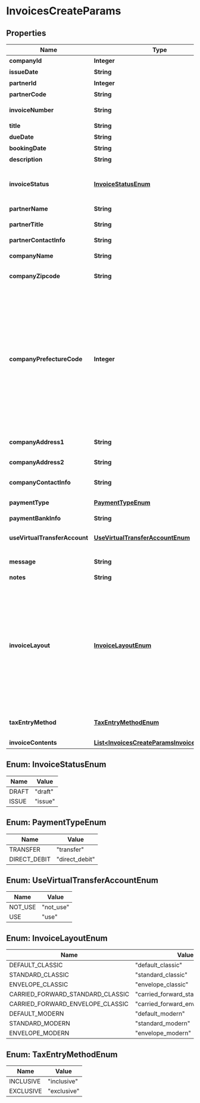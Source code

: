 

# InvoicesCreateParams

## Properties

Name | Type | Description | Notes
------------ | ------------- | ------------- | -------------
**companyId** | **Integer** | 事業所ID | 
**issueDate** | **String** | 請求日 (yyyy-mm-dd) |  [optional]
**partnerId** | **Integer** | 取引先ID |  [optional]
**partnerCode** | **String** | 取引先コード |  [optional]
**invoiceNumber** | **String** | 請求書番号 (デフォルト: 自動採番されます) |  [optional]
**title** | **String** | タイトル (デフォルト: 請求書) |  [optional]
**dueDate** | **String** | 期日 (yyyy-mm-dd) |  [optional]
**bookingDate** | **String** | 売上計上日 |  [optional]
**description** | **String** | 概要 |  [optional]
**invoiceStatus** | [**InvoiceStatusEnum**](#InvoiceStatusEnum) | 請求書ステータス  (draft: 下書き (デフォルト), issue: 発行(請求先ワークフローを利用している場合は指定できません)) |  [optional]
**partnerName** | **String** | 取引先名 |  [optional]
**partnerTitle** | **String** | 敬称（御中、様、(空白)の3つから選択） |  [optional]
**partnerContactInfo** | **String** | 取引先担当者名 |  [optional]
**companyName** | **String** | 事業所名 (デフォルトは事業所設定情報が補完されます) |  [optional]
**companyZipcode** | **String** | 郵便番号 (デフォルトは事業所設定情報が補完されます) |  [optional]
**companyPrefectureCode** | **Integer** | 都道府県コード（0:北海道、1:青森、2:岩手、3:宮城、4:秋田、5:山形、6:福島、7:茨城、8:栃木、9:群馬、10:埼玉、11:千葉、12:東京、13:神奈川、14:新潟、15:富山、16:石川、17:福井、18:山梨、19:長野、20:岐阜、21:静岡、22:愛知、23:三重、24:滋賀、25:京都、26:大阪、27:兵庫、28:奈良、29:和歌山、30:鳥取、31:島根、32:岡山、33:広島、34:山口、35:徳島、36:香川、37:愛媛、38:高知、39:福岡、40:佐賀、41:長崎、42:熊本、43:大分、44:宮崎、45:鹿児島、46:沖縄 ) (デフォルトは事業所設定情報が補完されます) |  [optional]
**companyAddress1** | **String** | 市区町村・番地 (デフォルトは事業所設定情報が補完されます) |  [optional]
**companyAddress2** | **String** | 建物名・部屋番号など (デフォルトは事業所設定情報が補完されます) |  [optional]
**companyContactInfo** | **String** | 事業所担当者名 (デフォルトは事業所設定情報が補完されます) |  [optional]
**paymentType** | [**PaymentTypeEnum**](#PaymentTypeEnum) | 支払方法 (振込: transfer, 引き落とし: direct_debit) |  [optional]
**paymentBankInfo** | **String** | 支払口座 |  [optional]
**useVirtualTransferAccount** | [**UseVirtualTransferAccountEnum**](#UseVirtualTransferAccountEnum) | 振込専用口座の利用(利用しない: not_use(デフォルト), 利用する: use) |  [optional]
**message** | **String** | メッセージ (デフォルト: 下記の通りご請求申し上げます。) |  [optional]
**notes** | **String** | 備考 |  [optional]
**invoiceLayout** | [**InvoiceLayoutEnum**](#InvoiceLayoutEnum) | レイアウト(default_classic: レイアウト１/クラシック (デフォルト), standard_classic: レイアウト２/クラシック, envelope_classic: 封筒１/クラシック, carried_forward_standard_classic: レイアウト３（繰越金額欄あり）/クラシック, carried_forward_envelope_classic: 封筒２（繰越金額欄あり）/クラシック, default_modern: レイアウト１/モダン, standard_modern: レイアウト２/モダン, envelope_modern: 封筒/モダン) |  [optional]
**taxEntryMethod** | [**TaxEntryMethodEnum**](#TaxEntryMethodEnum) | 請求書の消費税計算方法(inclusive: 内税表示, exclusive: 外税表示 (デフォルト)) |  [optional]
**invoiceContents** | [**List&lt;InvoicesCreateParamsInvoiceContents&gt;**](InvoicesCreateParamsInvoiceContents.md) | 請求内容 |  [optional]



## Enum: InvoiceStatusEnum

Name | Value
---- | -----
DRAFT | &quot;draft&quot;
ISSUE | &quot;issue&quot;



## Enum: PaymentTypeEnum

Name | Value
---- | -----
TRANSFER | &quot;transfer&quot;
DIRECT_DEBIT | &quot;direct_debit&quot;



## Enum: UseVirtualTransferAccountEnum

Name | Value
---- | -----
NOT_USE | &quot;not_use&quot;
USE | &quot;use&quot;



## Enum: InvoiceLayoutEnum

Name | Value
---- | -----
DEFAULT_CLASSIC | &quot;default_classic&quot;
STANDARD_CLASSIC | &quot;standard_classic&quot;
ENVELOPE_CLASSIC | &quot;envelope_classic&quot;
CARRIED_FORWARD_STANDARD_CLASSIC | &quot;carried_forward_standard_classic&quot;
CARRIED_FORWARD_ENVELOPE_CLASSIC | &quot;carried_forward_envelope_classic&quot;
DEFAULT_MODERN | &quot;default_modern&quot;
STANDARD_MODERN | &quot;standard_modern&quot;
ENVELOPE_MODERN | &quot;envelope_modern&quot;



## Enum: TaxEntryMethodEnum

Name | Value
---- | -----
INCLUSIVE | &quot;inclusive&quot;
EXCLUSIVE | &quot;exclusive&quot;



